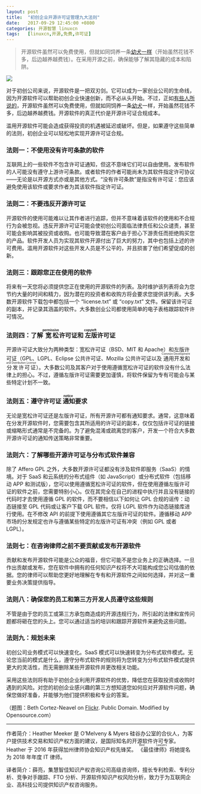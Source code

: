 ```yaml
---
layout: post
title:	"初创企业开源许可证管理九大法则"
date:	2017-09-29 12:45:00 +0800 
categories:	开源智慧 linuxcn 
tags:	[linuxcn,开源,免费,许可证]
---
```




> 
> 开源软件虽然可以免费使用，但就如同饲养一条[幼犬一样](/article-8680-1.html)（开始虽然花钱不多，后边越养越费钱）。在采用开源之前，确保能够了解其隐藏的成本和陷阱。
> 
> 
> 


![](/Asserts/Images//attachment/album/201709/29/124535or7ej5yeirevef31.jpg)


对于初创公司来说，开源软件是一把双刃剑。它可以成为一家创业公司的生命线，因为开源软件可以帮助初创企业快速创新，而不必从头开始。不过，正如[有些人所说的](http://www.zdnet.com/article/open-source-is-free-like-a-puppy-is-free-says-sun-boss-3039202713/)，开源软件虽然可以免费使用，但就如同饲养一条[幼犬](/article-8680-1.html)一样，开始虽然花钱不多，后边越养越费钱。开源软件的真正代价是开源许可证合规成本。


滥用开源软件可能会造成获得投资的机遇被延迟或破坏。但是，如果遵守这些简单的法则，初创企业可以轻松地实现开源许可证合规。


### 法则一：不使用没有许可条款的软件


互联网上的一些软件不包含许可证通知，但这不意味它们可以自由使用。发布软件的人可能没有遵守上游许可条款。或者软件的作者可能尚未为其软件指定许可协议——无论是以开源方式亦或是其他方式。“没有许可条款”是指没有许可证：您应该避免使用该软件或要求作者为其该软件指定许可证。


### 法则二：不要违反开源许可证


开源软件的使用可能难以让其作者进行追踪，但并不意味着该软件的使用和不合规行为会被忽视。违反开源许可证可能会使初创公司面临法律责任和公众谴责，甚至可能会影响其被投资或收购。也可能导致潜在客户由于担心下游责任而拒绝购买您的产品。软件开发人员为实现其软件开源付出了巨大的努力，其中也包括上述的许可费用。滥用开源软件对这些开发人员是不公平的，并且损害了他们希望促成的创新。


### 法则三：跟踪您正在使用的软件


将来有一天您将必须提供您正在使用的开源软件的列表。及时维护该列表将会为您节约大量的时间和精力，因为潜在的投资者和收购方将会要求您提供该列表。大多数开源软件下载包中都包括一个 “license.txt” 或 “copy.txt” 文件。保留该许可证的副本，并记录其涵盖的软件。大多数创业公司都使用简单的电子表格跟踪软件许可情况。


### 法则四：了解<ruby> 宽松 <rp>  （ </rp> <rt>  permissive </rt> <rp>  ） </rp></ruby>许可证和<ruby> 左版 <rp>  （ </rp> <rt>  copyleft </rt> <rp>  ） </rp></ruby>许可证


开源许可证大致分为两种类型：宽松许可证（BSD、MIT 和 Apache）和左版许可证（GPL、LGPL、Eclipse 公共许可证、Mozilla 公共许可证以及<ruby> 通用开发和分发许可证 <rp>  （ </rp> <rt>  Common Development and Distribution License </rt> <rp>  ） </rp></ruby>）。大多数公司及其客户对于使用遵循宽松许可证的软件没有什么法律上的担心。不过，遵循左版许可证需要更加谨慎，将软件保留为专有可能会与某些特定计划不一致。


### 法则五：遵守许可证<ruby> 通知 <rp>  （ </rp> <rt>  notice </rt> <rp>  ） </rp></ruby>要求


无论是宽松许可证还是左版许可证，所有开源许可都有通知要求。通常，这意味着在分发开源软件时，您需要包含其所适用的许可证的副本，仅仅包括许可证的链接或缩略形式通常是不完备的。为了避免混淆或疏离您的客户，开发一个符合大多数开源许可证的通知传送策略非常重要。


### 法则六：了解哪些开源许可证与分布式软件兼容


除了 Affero GPL 之外，大多数开源许可证都没有涉及软件即服务（SaaS）的情境。对于 SaaS 和云系统的分布式组件（如 JavaScript）或分布式软件（包括移动 APP 和测试版），您可以使用遵循宽松许可证的软件，但在使用遵循左版许可证的软件之前，您需要特别小心。仅在其完全在自己的进程中执行并且没有链接的代码时才去使用遵循 GPL 的软件，而不要相信以下如何让 GPL 合规的谣传：动态链接至 GPL 代码或让客户下载 GPL 软件。仅将 LGPL 软件作为动态链接库进行使用。在不修改 API 的前提下使用遵循其它左版许可证的软件。遵循移动 APP 市场的分发规定也许与遵循某些特定的左版许可证有冲突（例如 GPL 或者 LGPL）。


### 法则七：在咨询律师之前不要贡献或发布开源软件


贡献和发布开源软件可能是公众的福音，但它可能不是您业务上的正确选择。一旦作出贡献或发布，您在软件中拥有的任何知识产权将不大可能构成您公司估值的依据。您的律师可以帮助您更好地理解在专有和开源软件之间如何选择，并对这一重要业务决策提供指导。


### 法则八：确保您的员工和第三方开发人员遵守这些规则


不管是由于您的员工或第三方承包商造成的开源违规行为，所引起的法律和宣传问题都将砸在您的头上。您可以通过适当的培训和跟踪开源软件来避免这些问题。


### 法则九：规划未来


初创公司业务模式可以快速变化。SaaS 模式可以快速转变为分布式软件模式。无论您当前的模式是什么，遵守分布式软件的规则将为您转变为分布式软件模式提供更大的灵活性，而无需删除某些开源软件并更改相关功能。


采用这些法则将有助于初创企业利用开源软件的优势，降低您在获取投资或收购时遇到的风险。对您的初创企业感兴趣的第三方想知道您如何应对开源软件问题，确保您做好准备，并能够为他们提供积极和专业的答案。


（题图：Beth Cortez-Neavel on [Flickr](https://www.flickr.com/photos/bethcortez-neavel/20699620022/in/photolist-xx9XSo-J67oFV-HgKMCn-HgzdGJ-bkUna-2wRkRj-7YyQVU-3qh3b-4NfW6z-hSgKH-4ptqkF-94f4rj-BTiPf-6xefv-HgzeVW-HgzfsC-Hgzhu3-HgKKZ2-HgKLfT-HgKKL6-HgKKt2-HgKMgv-HM7Aay-HgKN2D-J67umH-HM7AZE-J3NbSo-njSSUk-iR9Qu-5rL5ir-diemDY-8Z9WVL-p7WG5N-qzaAGY-CpEMP-8dfgUR-79XouB-nyeBRi-amefJV-skzdFQ-dC2WNi-JBvYCS-tiNzYh-rr4bkB-s6gMPL-dnJpcc-p1xZmV-4emQku-9SpCY6-e4wRz6). Public Domain. Modified by Opensource.com） 




---


作者简介：Heather Meeker 是 O’Melveny & Myers 硅谷办公室的合伙人，为客户提供技术交易和知识产权方面的建议，是国际知名的开源软件许可专家。Heather 于 2016 年获得加州律师协会知识产权先锋奖。<ruby> 《最佳律师》 <rp>  （ </rp> <rt>  Best Lawyers </rt> <rp>  ） </rp></ruby>将她提名为 2018 年年度 IT 律师。


译者简介：薛亮，集慧智佳知识产权咨询公司高级咨询师，擅长专利检索、专利分析、竞争对手跟踪、FTO 分析、开源软件知识产权风险分析，致力于为互联网企业、高科技公司提供知识产权咨询服务。
